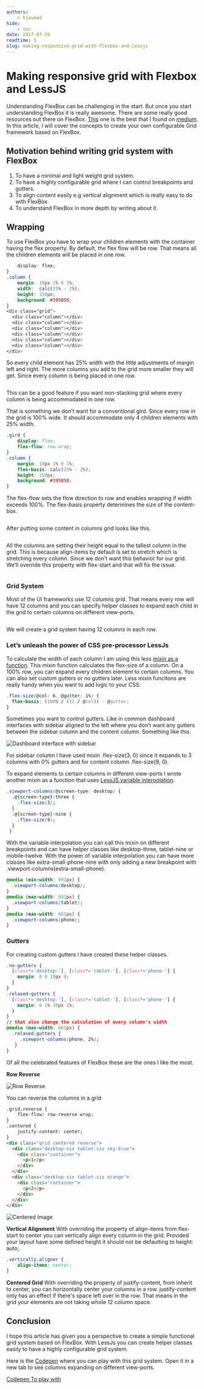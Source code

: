 ```yaml
---
authors:
    - hjaveed
hide:
    - toc
date: 2017-07-29
readtime: 5
slug: making-responsive-grid-with-flexbox-and-lessjs
---
```


# Making responsive grid with Flexbox and LessJS

Understanding FlexBox can be challenging in the start. But once you start understanding FlexBox it is really awesome. There are some really good resources out there on FlexBox. [This](https://www.freecodecamp.org/news/an-animated-guide-to-flexbox-d280cf6afc35) one is the best that I found on [medium](https://www.freecodecamp.org/news/an-animated-guide-to-flexbox-d280cf6afc35). In this article, I will cover the concepts to create your own configurable Grid framework based on FlexBox.
<!-- more -->



## Motivation behind writing grid system with FlexBox
1. To have a minimal and light weight grid system.
2. To have a highly configurable grid where I can control breakpoints and gutters.
3. To align content easily e.g vertical alignment which is really easy to do with FlexBox.
4. To understand FlexBox in more depth by writing about it.

## Wrapping
To use FlexBox you have to wrap your children elements with the container having the flex property. By default, the flex flow will be row. That means all the children elements will be placed in one row.

```css
    display: flex;
}
.column {
    margin: 10px 1% 0 1%;
    width:  calc(25% - 2%);
    height: 150px;
    background: #395B50;
}
<div class="grid">
  <div class="column"></div>
  <div class="column"></div>
  <div class="column"></div>
  <div class="column"></div>
  <div class="column"></div>
  <div class="column"></div>
</div>
```

So every child element has 25% width with the little adjustments of margin left and right. The more columns you add to the grid more smaller they will get. Since every column is being placed in one row.


<img src="https://miro.medium.com/v2/resize:fit:1400/format:webp/1*4o352eZzpPBWjtNrvg4zeQ.png" title="" alt="" data-align="center">

This can be a good feature if you want non-stacking grid where every column is being accommodated in one row.

That is something we don’t want for a conventional gird. Since every row in the grid is 100% wide. It should accommodate only 4 children elements with 25% width.

```css
.gird {
    display: flex;
    flex-flow: row wrap;
}
.column {
    margin: 10px 1% 0 1%;
    flex-basis: calc(25% - 2%);
    height: 150px;
    background: #395B50;
}
```

The flex-flow sets the flow direction to row and enables wrapping if width exceeds 100%. The flex-basis property determines the size of the content-box.


<img src="https://miro.medium.com/v2/resize:fit:1400/format:webp/1*_rioZJsU9ej8PK1o0Ttfqw.png" title="" alt="" data-align="center">

After putting some content in columns grid looks like this.


<img src="https://miro.medium.com/v2/resize:fit:1400/format:webp/1*ziMARn48PtwF9wL_-sXpUw.png" title="" alt="" data-align="center">

All the columns are setting their height equal to the tallest column in the grid. This is because align-items by default is set to stretch which is stretching every column. Since we don’t want this behavior for our grid. We’ll override this property with flex-start and that will fix the issue.


<img src="https://miro.medium.com/v2/resize:fit:1400/format:webp/1*6SXR_cTbRHWakVappw.png" title="" alt="" data-align="center">

### Grid System
Most of the UI frameworks use 12 columns grid. That means every row will have 12 columns and you can specify helper classes to expand each child in the grid to certain columns on different view-ports.


<img src="https://miro.medium.com/v2/resize:fit:1400/format:webp/1*INiPtPIy0Lt2Ka4k2WqqkQ.png" title="" alt="" data-align="center">

We will create a grid system having 12 columns in each row.

### Let’s unleash the power of CSS pre-processor LessJs

To calculate the width of each column I am using this less [mixin as a function](https://lesscss.org/features/#mixins-as-functions-feature). This mixin function calculates the flex-size of a column. On a 100% row, you can expand every children element to certain columns. You can also set custom gutters or no gutters later. Less mixin funcitons are really handy when you want to add logic to your CSS.

```css
.flex-size(@col: 6, @gutter: 1%) {
  flex-basis: (100% / (12 / @col)) - @gutter;
}
```
Sometimes you want to control gutters. Like in common dashboard interfaces with sidebar aligned to the left where you don’t want any gutters between the sidebar column and the content column. Something like this.

<img src="https://miro.medium.com/v2/resize:fit:1400/format:webp/1*-6AEfe_a6UoqR5RGSzgdpQ.png" alt="Dashboard interface with sidebar" style="display: block; margin: 0 auto;">

For sidebar column I have used mixin .flex-size(3, 0) since it expands to 3 columns with 0% gutters and for content column .flex-size(9, 0).

To expand elements to certain columns in different view-ports I wrote another mixin as a function that uses [LessJS variable interpolation](https://lesscss.org/features/#variables-feature-variable-interpolation).

```css
.viewport-columns(@screen-type: desktop) {
  .@{screen-type}-three {
    .flex-size(3);
  }
  .@{screen-type}-nine {
    .flex-size(9);
  }
 }
```

With the variable interpolation you can call this mixin on different breakpoints and can have helper classes like desktop-three, tablet-nine or mobile-twelve. With the power of variable interpolation you can have more classes like extra-small-phone-nine with only adding a new breakpoint with .viewport-columns(extra-small-phone).

```css
@media (min-width: 991px) {
  .viewport-columns(desktop);
}
@media (max-width: 991px) {
  .viewport-columns(tablet);
}
@media (max-width: 661px) {
  .viewport-columns(phone);
}
```

### Gutters
For creating custom gutters I have created these helper classes.

```css
.no-gutters {
  [class*='desktop-'], [class*='tablet-'], [class*='phone-'] {
    margin: 0 0 10px 0;
  }
}
.relaxed-gutters {
  [class*='desktop-'], [class*='tablet-'], [class*='phone-'] {
    margin: 0 1% 10px 1%;
  }
}
// that also change the calculation of every column's width
@media (max-width: 661px) {
  .relaxed-gutters {
     .viewport-columns(phone, 2%);
   }
}
```

Of all the celebrated features of FlexBox these are the ones I like the most.

**Row Reverse**

<img src="https://miro.medium.com/v2/resize:fit:1400/format:webp/1*WWq2YdVBcgF_Zorly_O-Iw.png" alt="Row Reverse" style="display: block; margin-left: auto; margin-right: auto;">

You can reverse the columns in a grid

```html
.grid.reverse {
    flex-flow: row-reverse wrap;
}
.centered {
    justify-content: center;
}
<div class="grid centered reverse">
  <div class="desktop-six tablet-six sky-blue">
    <div class="container">
      <p>1</p>
    </div>
  </div>
  <div class="desktop-six tablet-six orange">
    <div class="container">
      <p>2</p>
    </div>
  </div>
</div>
```

<img src="https://miro.medium.com/v2/resize:fit:1400/format:webp/1*u18kNvuJ-G6HQg51BwQlCw.png" alt="Centered Image" style="display: block; margin-left: auto; margin-right: auto;">

**Vertical Alignment**
With overriding the property of align-items from flex-start to center you can vertically align every column in the grid. Provided your layout have some defined height it should not be defaulting to height: auto;.

```css
.vertically.aligner {
    align-items: center;
}
```

**Centered Grid**
With overriding the property of justify-content, from inherit to center, you can horizontally center your columns in a row. justify-content only has an effect if there's space left over in the row. That means in the grid your elements are not taking whole 12 column space.

## Conclusion

I hope this article has given you a perspective to create a simple functional grid system based on FlexBox. With LessJs you can create helper classes easily to have a highly configurable grid system.

Here is the [Codepen](https://codepen.io/hjaveed/embed/awYjpB?) where you can play with this grid system. Open it in a new tab to see columns expanding on different view-ports.

[Codepen To play with](https://codepen.io/hjaveed/embed/awYjpB?)

